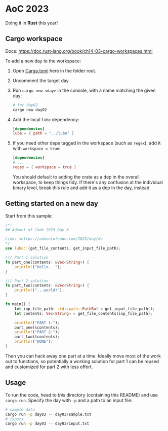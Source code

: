 # AoC 2023

Doing it in **Rust** this year!

## Cargo workspace

Docs: https://doc.rust-lang.org/book/ch14-03-cargo-workspaces.html

To add a new day to the workspace:

1. Open [Cargo.toml](Cargo.toml) here in the folder root.
2. Uncomment the target day.
3. Run `cargo new <day>` in the console, with a name matching the given day:

   ```bash
   # for day02
   cargo new day02
   ```

4. Add the local `lube` dependency:

   ```toml
   [dependencies]
   lube = { path = "../lube" }
   ```

5. If you need other deps tagged in the workspace (such as `regex`), add it with `workspace = true`:

   ```toml
   [dependencies]
   # ...
   regex = { workspace = true }
   ```

   You should default to adding the crate as a dep in the overall workspace, to keep things tidy. If there's any confusion at the individual binary level, break this rule and add it as a dep in the day, instead.

## Getting started on a new day

Start from this sample:

```rust
/*!
## Advent of Code 2023 Day X

Link: <https://adventofcode.com/2023/day/X>
*/
use lube::{get_file_contents, get_input_file_path};

/// Part 1 solution
fn part_one(contents: &Vec<String>) {
    println!("Hello...");
}

/// Part 2 solution
fn part_two(contents: &Vec<String>) {
    println!("...world!");
}

fn main() {
    let inp_file_path: std::path::PathBuf = get_input_file_path();
    let contents: Vec<String> = get_file_contents(inp_file_path);

    println!("PART 1:");
    part_one(&contents);
    println!("PART 2:");
    part_two(&contents);
    println!("DONE");
}
```

Then you can hack away one part at a time. Ideally move most of the work out to functions, so potentially a working solution for part 1 can be reused and customized for part 2 with less effort.

## Usage

To run the code, head to *this* directory (containing this README) and use `cargo run`. Specify the day with `-p` and a path to an input file:

```bash
# sample data
cargo run -p day03 -- day03/sample.txt
# inputs
cargo run -p day03 -- day03/input.txt
```
